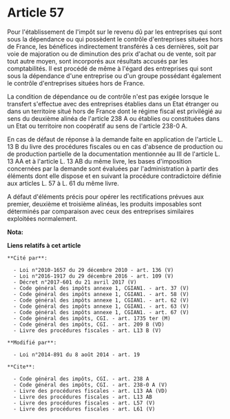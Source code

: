 # Article 57

Pour l'établissement de l'impôt sur le revenu dû par les entreprises qui sont sous la dépendance ou qui possèdent le contrôle
d'entreprises situées hors de France, les bénéfices indirectement transférés à ces dernières, soit par voie de majoration ou
de diminution des prix d'achat ou de vente, soit par tout autre moyen, sont incorporés aux résultats accusés par les
comptabilités. Il est procédé de même à l'égard des entreprises qui sont sous la dépendance d'une entreprise ou d'un groupe
possédant également le contrôle d'entreprises situées hors de France. 

La condition de dépendance ou de contrôle n'est pas exigée lorsque le transfert s'effectue avec des entreprises établies dans
un Etat étranger ou dans un territoire situé hors de France dont le régime fiscal est privilégié au sens du deuxième alinéa
de l'article 238 A ou établies ou constituées dans un Etat ou territoire non coopératif au sens de l'article 238-0 A. 

En cas de défaut de réponse à la demande faite en application de l'article L. 13 B du livre des procédures fiscales ou en cas
d'absence de production ou de production partielle de la documentation mentionnée au III de l'article L. 13 AA et à l'article
L. 13 AB du même livre, les bases d'imposition concernées par la demande sont évaluées par l'administration à partir des
éléments dont elle dispose et en suivant la procédure contradictoire définie aux articles L. 57 à L. 61 du même livre. 

A défaut d'éléments précis pour opérer les rectifications prévues aux premier, deuxième et troisième alinéas, les produits
imposables sont déterminés par comparaison avec ceux des entreprises similaires exploitées normalement.

**Nota:**



**Liens relatifs à cet article**

	**Cité par**:

	  - Loi n°2010-1657 du 29 décembre 2010 - art. 136 (V)
	  - Loi n°2016-1917 du 29 décembre 2016 - art. 109 (V)
	  - Décret n°2017-601 du 21 avril 2017 (V)
	  - Code général des impôts annexe 1, CGIAN1. - art. 37 (V)
	  - Code général des impôts annexe 1, CGIAN1. - art. 58 (V)
	  - Code général des impôts annexe 1, CGIAN1. - art. 62 (V)
	  - Code général des impôts annexe 1, CGIAN1. - art. 63 (V)
	  - Code général des impôts annexe 1, CGIAN1. - art. 67 (V)
	  - Code général des impôts, CGI. - art. 1735 ter (M)
	  - Code général des impôts, CGI. - art. 209 B (VD)
	  - Livre des procédures fiscales - art. L13 B (V)

	**Modifié par**:

	  - Loi n°2014-891 du 8 août 2014 - art. 19

	**Cite**:

	  - Code général des impôts, CGI. - art. 238 A
	  - Code général des impôts, CGI. - art. 238-0 A (V)
	  - Livre des procédures fiscales - art. L13 AA (VD)
	  - Livre des procédures fiscales - art. L13 AB
	  - Livre des procédures fiscales - art. L57 (V)
	  - Livre des procédures fiscales - art. L61 (V)
